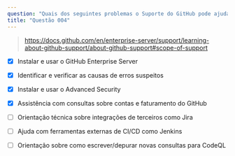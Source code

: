 ```yaml
---
question: "Quais dos seguintes problemas o Suporte do GitHub pode ajudar a resolver? (Escolha quatro.)"
title: "Questão 004"
---
```


> https://docs.github.com/en/enterprise-server/support/learning-about-github-support/about-github-support#scope-of-support
- [x] Instalar e usar o GitHub Enterprise Server
- [x] Identificar e verificar as causas de erros suspeitos
- [x] Instalar e usar o Advanced Security
- [x] Assistência com consultas sobre contas e faturamento do GitHub
- [ ] Orientação técnica sobre integrações de terceiros como Jira
- [ ] Ajuda com ferramentas externas de CI/CD como Jenkins
- [ ] Orientação sobre como escrever/depurar novas consultas para CodeQL

